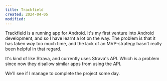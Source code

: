 ```yaml
---
title: Trackfield
created: 2024-04-05
modified:
---
```


Trackfield is a running app for Android. It's my first venture into Android development, and so I have learnt a lot on the way. The problem is that it has taken _way_ too much time, and the lack of an MVP-strategy hasn't really been helpful in that regard.

It's kind of like Strava, and currently uses Strava's API. Which is a problem since now they disallow similar apps from using the API.

We'll see if I manage to complete the project some day.

